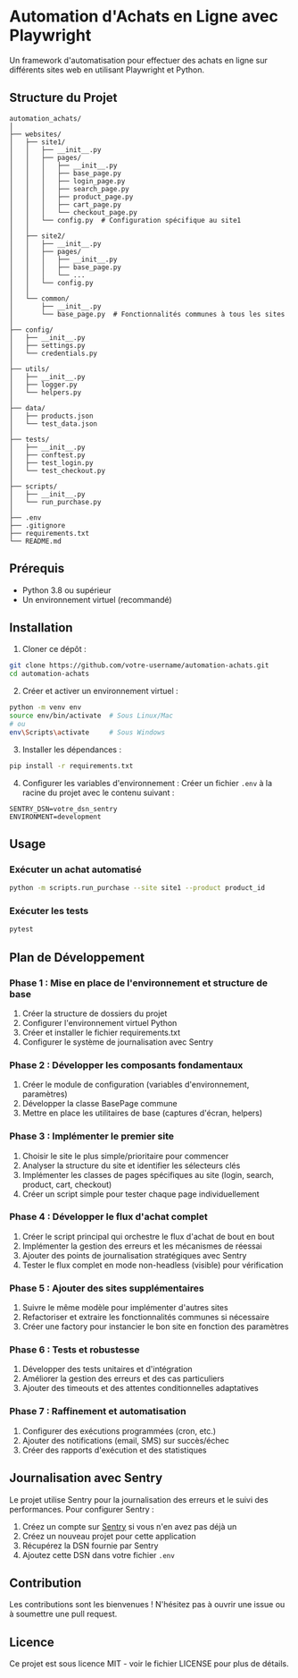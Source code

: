 # Automation d'Achats en Ligne avec Playwright

Un framework d'automatisation pour effectuer des achats en ligne sur différents sites web en utilisant Playwright et Python.

## Structure du Projet

```
automation_achats/
│
├── websites/
│   ├── site1/
│   │   ├── __init__.py
│   │   ├── pages/
│   │   │   ├── __init__.py
│   │   │   ├── base_page.py
│   │   │   ├── login_page.py
│   │   │   ├── search_page.py
│   │   │   ├── product_page.py
│   │   │   ├── cart_page.py
│   │   │   └── checkout_page.py
│   │   └── config.py  # Configuration spécifique au site1
│   │
│   ├── site2/
│   │   ├── __init__.py
│   │   ├── pages/
│   │   │   ├── __init__.py
│   │   │   ├── base_page.py
│   │   │   └── ...
│   │   └── config.py
│   │
│   └── common/
│       ├── __init__.py
│       └── base_page.py  # Fonctionnalités communes à tous les sites
│
├── config/
│   ├── __init__.py
│   ├── settings.py
│   └── credentials.py
│
├── utils/
│   ├── __init__.py
│   ├── logger.py
│   └── helpers.py
│
├── data/
│   ├── products.json
│   └── test_data.json
│
├── tests/
│   ├── __init__.py
│   ├── conftest.py
│   ├── test_login.py
│   └── test_checkout.py
│
├── scripts/
│   ├── __init__.py
│   └── run_purchase.py
│
├── .env
├── .gitignore
├── requirements.txt
└── README.md
```

## Prérequis

- Python 3.8 ou supérieur
- Un environnement virtuel (recommandé)

## Installation

1. Cloner ce dépôt :
```bash
git clone https://github.com/votre-username/automation-achats.git
cd automation-achats
```

2. Créer et activer un environnement virtuel :
```bash
python -m venv env
source env/bin/activate  # Sous Linux/Mac
# ou
env\Scripts\activate     # Sous Windows
```

3. Installer les dépendances :
```bash
pip install -r requirements.txt
```

4. Configurer les variables d'environnement :
Créer un fichier `.env` à la racine du projet avec le contenu suivant :
```
SENTRY_DSN=votre_dsn_sentry
ENVIRONMENT=development
```

## Usage

### Exécuter un achat automatisé

```bash
python -m scripts.run_purchase --site site1 --product product_id
```

### Exécuter les tests

```bash
pytest
```

## Plan de Développement

### Phase 1 : Mise en place de l'environnement et structure de base
1. Créer la structure de dossiers du projet
2. Configurer l'environnement virtuel Python
3. Créer et installer le fichier requirements.txt
4. Configurer le système de journalisation avec Sentry

### Phase 2 : Développer les composants fondamentaux
1. Créer le module de configuration (variables d'environnement, paramètres)
2. Développer la classe BasePage commune
3. Mettre en place les utilitaires de base (captures d'écran, helpers)

### Phase 3 : Implémenter le premier site
1. Choisir le site le plus simple/prioritaire pour commencer
2. Analyser la structure du site et identifier les sélecteurs clés
3. Implémenter les classes de pages spécifiques au site (login, search, product, cart, checkout)
4. Créer un script simple pour tester chaque page individuellement

### Phase 4 : Développer le flux d'achat complet
1. Créer le script principal qui orchestre le flux d'achat de bout en bout
2. Implémenter la gestion des erreurs et les mécanismes de réessai
3. Ajouter des points de journalisation stratégiques avec Sentry
4. Tester le flux complet en mode non-headless (visible) pour vérification

### Phase 5 : Ajouter des sites supplémentaires
1. Suivre le même modèle pour implémenter d'autres sites
2. Refactoriser et extraire les fonctionnalités communes si nécessaire
3. Créer une factory pour instancier le bon site en fonction des paramètres

### Phase 6 : Tests et robustesse
1. Développer des tests unitaires et d'intégration
2. Améliorer la gestion des erreurs et des cas particuliers
3. Ajouter des timeouts et des attentes conditionnelles adaptatives

### Phase 7 : Raffinement et automatisation
1. Configurer des exécutions programmées (cron, etc.)
2. Ajouter des notifications (email, SMS) sur succès/échec
3. Créer des rapports d'exécution et des statistiques

## Journalisation avec Sentry

Le projet utilise Sentry pour la journalisation des erreurs et le suivi des performances. Pour configurer Sentry :

1. Créez un compte sur [Sentry](https://sentry.io/) si vous n'en avez pas déjà un
2. Créez un nouveau projet pour cette application
3. Récupérez la DSN fournie par Sentry
4. Ajoutez cette DSN dans votre fichier `.env`

## Contribution

Les contributions sont les bienvenues ! N'hésitez pas à ouvrir une issue ou à soumettre une pull request.

## Licence

Ce projet est sous licence MIT - voir le fichier LICENSE pour plus de détails.